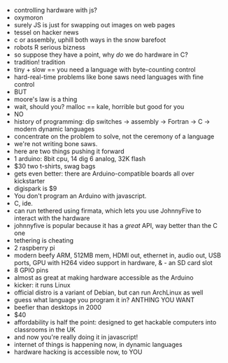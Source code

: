 - controlling hardware with js? 
- oxymoron
- surely JS is just for swapping out images on web pages
- tessel on hacker news
- c or assembly, uphill both ways in the snow barefoot
- robots R serious bizness
- so suppose they have a point, why *do* we do hardware in C?
- tradition! tradition
- tiny + slow == you need a language with byte-counting control
- hard-real-time problems like bone saws need languages with fine control
- BUT
- moore's law is a thing
- wait, should you? malloc == kale, horrible but good for you
- NO
- history of programming: dip switches -> assembly -> Fortran -> C -> modern dynamic languages
- concentrate on the problem to solve, not the ceremony of a language
- we're not writing bone saws.
- here are two things pushing it forward
- 1 arduino: 8bit cpu, 14 dig 6 analog, 32K flash
- $30 two t-shirts, swag bags
- gets even better: there are Arduino-compatible boards all over kickstarter
- digispark is $9 
- You don't program an Arduino with javascript.
- C, ide.
- can run tethered using firmata, which lets you use JohnnyFive to interact with the hardware
- johnnyfive is popular because it has a *great* API, way better than the C one
- tethering is cheating
- 2 raspberry pi
- modern beefy ARM, 512MB mem, HDMI out, ethernet in, audio out, USB ports, GPU with H264 video support in hardware, & - an SD card slot
- 8 GPIO pins
- almost as great at making hardware accessible as the Arduino
- kicker: it runs Linux
- official distro is a variant of Debian, but can run ArchLinux as well
- guess what language you program it in? ANTHING YOU WANT
- beefier than desktops in 2000
- $40
- affordability is half the point: designed to get hackable computers into classrooms in the UK
- and now you're really doing it in javascript!
- internet of things is happening now, in dynamic languages
- hardware hacking is accessible now, to YOU
